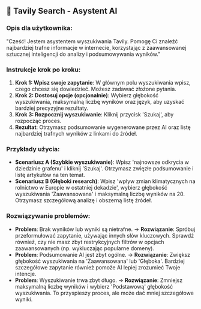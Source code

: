 ## 🤖 Tavily Search - Asystent AI

### Opis dla użytkownika:

"Cześć! Jestem asystentem wyszukiwania Tavily. Pomogę Ci znaleźć najbardziej trafne informacje w internecie, korzystając z zaawansowanej sztucznej inteligencji do analizy i podsumowywania wyników."

### Instrukcje krok po kroku:

1.  **Krok 1: Wpisz swoje zapytanie**: W głównym polu wyszukiwania wpisz, czego chcesz się dowiedzieć. Możesz zadawać złożone pytania.
2.  **Krok 2: Dostosuj opcje (opcjonalnie)**: Wybierz głębokość wyszukiwania, maksymalną liczbę wyników oraz język, aby uzyskać bardziej precyzyjne rezultaty.
3.  **Krok 3: Rozpocznij wyszukiwanie**: Kliknij przycisk 'Szukaj', aby rozpocząć proces.
4.  **Rezultat**: Otrzymasz podsumowanie wygenerowane przez AI oraz listę najbardziej trafnych wyników z linkami do źródeł.

### Przykłady użycia:

-   **Scenariusz A (Szybkie wyszukiwanie)**: Wpisz 'najnowsze odkrycia w dziedzinie grafenu' i kliknij 'Szukaj'. Otrzymasz zwięzłe podsumowanie i listę artykułów na ten temat.
-   **Scenariusz B (Głęboki research)**: Wpisz 'wpływ zmian klimatycznych na rolnictwo w Europie w ostatniej dekadzie', wybierz głębokość wyszukiwania 'Zaawansowana' i maksymalną liczbę wyników na 20. Otrzymasz szczegółową analizę i obszerną listę źródeł.

### Rozwiązywanie problemów:

-   **Problem**: Brak wyników lub wyniki są nietrafne. → **Rozwiązanie**: Spróbuj przeformułować zapytanie, używając innych słów kluczowych. Sprawdź również, czy nie masz zbyt restrykcyjnych filtrów w opcjach zaawansowanych (np. wykluczając popularne domeny).
-   **Problem**: Podsumowanie AI jest zbyt ogólne. → **Rozwiązanie**: Zwiększ głębokość wyszukiwania na 'Zaawansowana' lub 'Głęboka'. Bardziej szczegółowe zapytanie również pomoże AI lepiej zrozumieć Twoje intencje.
-   **Problem**: Wyszukiwanie trwa zbyt długo. → **Rozwiązanie**: Zmniejsz maksymalną liczbę wyników i wybierz 'Podstawową' głębokość wyszukiwania. To przyspieszy proces, ale może dać mniej szczegółowe wyniki.
